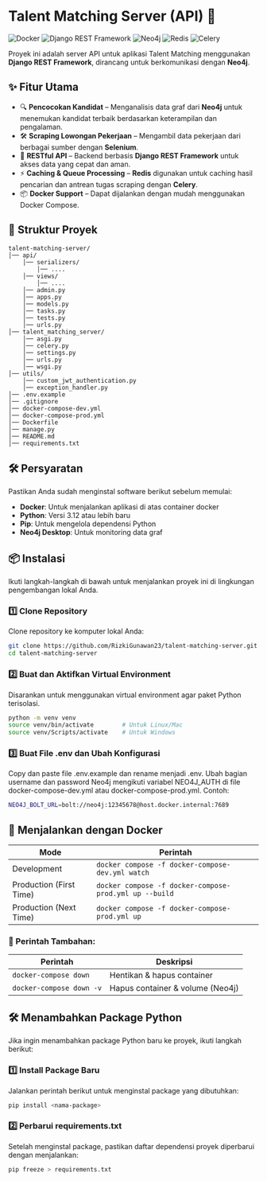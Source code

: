 # Talent Matching Server (API) 🚀

![Docker](https://img.shields.io/badge/Docker-Containerization-blue)
![Django REST Framework](https://img.shields.io/badge/DRF-Django%20REST%20Framework-red)
![Neo4j](https://img.shields.io/badge/Neo4j-Graph%20Database-green)
![Redis](https://img.shields.io/badge/Cache-Redis-red)
![Celery](https://img.shields.io/badge/Celery-V5-orange)

Proyek ini adalah server API untuk aplikasi Talent Matching menggunakan **Django REST Framework**, dirancang untuk berkomunikasi dengan **Neo4j**.

## ✨ Fitur Utama

-   🔍 **Pencocokan Kandidat** – Menganalisis data graf dari **Neo4j** untuk menemukan kandidat terbaik berdasarkan keterampilan dan pengalaman.
-   🛠️ **Scraping Lowongan Pekerjaan** – Mengambil data pekerjaan dari berbagai sumber dengan **Selenium**.
-   🚀 **RESTful API** – Backend berbasis **Django REST Framework** untuk akses data yang cepat dan aman.
-   ⚡ **Caching & Queue Processing** – **Redis** digunakan untuk caching hasil pencarian dan antrean tugas scraping dengan **Celery**.
-   📦 **Docker Support** – Dapat dijalankan dengan mudah menggunakan Docker Compose.

## 📂 Struktur Proyek

```
talent-matching-server/
│── api/
    │── serializers/
        │── ....
    │── views/
        │── ....
    │── admin.py
    │── apps.py
    │── models.py
    │── tasks.py
    │── tests.py
    │── urls.py
│── talent_matching_server/
    │── asgi.py
    │── celery.py
    │── settings.py
    │── urls.py
    │── wsgi.py
│── utils/
    │── custom_jwt_authentication.py
    │── exception_handler.py
│── .env.example
│── .gitignore
│── docker-compose-dev.yml
│── docker-compose-prod.yml
│── Dockerfile
│── manage.py
│── README.md
│── requirements.txt
```

## 🛠️ Persyaratan

Pastikan Anda sudah menginstal software berikut sebelum memulai:

-   **Docker**: Untuk menjalankan aplikasi di atas container docker
-   **Python**: Versi 3.12 atau lebih baru
-   **Pip**: Untuk mengelola dependensi Python
-   **Neo4j Desktop**: Untuk monitoring data graf

## 📦 Instalasi

Ikuti langkah-langkah di bawah untuk menjalankan proyek ini di lingkungan pengembangan lokal Anda.

### 1️⃣ Clone Repository

Clone repository ke komputer lokal Anda:

```bash
git clone https://github.com/RizkiGunawan23/talent-matching-server.git
cd talent-matching-server
```

### 2️⃣ Buat dan Aktifkan Virtual Environment

Disarankan untuk menggunakan virtual environment agar paket Python terisolasi.

```bash
python -m venv venv
source venv/bin/activate        # Untuk Linux/Mac
source venv/Scripts/activate    # Untuk Windows
```

### 3️⃣ Buat File .env dan Ubah Konfigurasi

Copy dan paste file .env.example dan rename menjadi .env.
Ubah bagian username dan password Neo4j mengikuti variabel NEO4J_AUTH di file docker-compose-dev.yml atau docker-compose-prod.yml. Contoh:

```bash
NEO4J_BOLT_URL=bolt://neo4j:12345678@host.docker.internal:7689
```

## 🚀 Menjalankan dengan Docker

| Mode                    | Perintah                                               |
| ----------------------- | ------------------------------------------------------ |
| Development             | `docker compose -f docker-compose-dev.yml watch`       |
| Production (First Time) | `docker compose -f docker-compose-prod.yml up --build` |
| Production (Next Time)  | `docker compose -f docker-compose-prod.yml up`         |

### 🛑 Perintah Tambahan:

| Perintah                 | Deskripsi                        |
| ------------------------ | -------------------------------- |
| `docker-compose down`    | Hentikan & hapus container       |
| `docker-compose down -v` | Hapus container & volume (Neo4j) |

## 🛠️ Menambahkan Package Python

Jika ingin menambahkan package Python baru ke proyek, ikuti langkah berikut:

### 1️⃣ Install Package Baru

Jalankan perintah berikut untuk menginstal package yang dibutuhkan:

```bash
pip install <nama-package>
```

### 2️⃣ Perbarui requirements.txt

Setelah menginstal package, pastikan daftar dependensi proyek diperbarui dengan menjalankan:

```bash
pip freeze > requirements.txt
```
